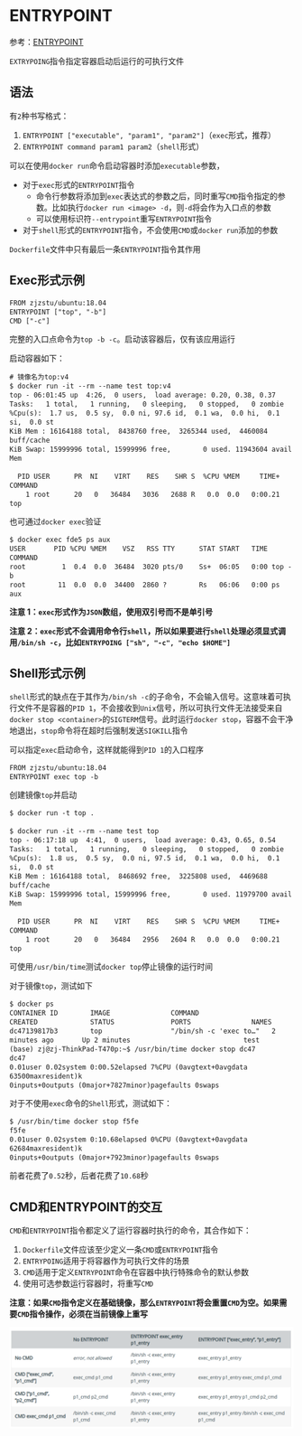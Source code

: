 
# ENTRYPOINT

参考：[ENTRYPOINT](https://docs.docker.com/engine/reference/builder/#entrypoint)

`EXTRYPOING`指令指定容器启动后运行的可执行文件

## 语法

有`2`种书写格式：

1. `ENTRYPOINT ["executable", "param1", "param2"]`（`exec`形式，推荐）
2. `ENTRYPOINT command param1 param2`（`shell`形式）

可以在使用`docker run`命令启动容器时添加`executable`参数，

* 对于`exec`形式的`ENTRYPOINT`指令
    * 命令行参数将添加到`exec`表达式的参数之后，同时重写`CMD`指令指定的参数。比如执行`docker run <image> -d`，则`-d`将会作为入口点的参数
    * 可以使用标识符`--entrypoint`重写`ENTRYPOINT`指令
* 对于`shell`形式的`ENTRYPOINT`指令，不会使用`CMD`或`docker run`添加的参数

`Dockerfile`文件中只有最后一条`ENTRYPOINT`指令其作用

## Exec形式示例

```
FROM zjzstu/ubuntu:18.04
ENTRYPOINT ["top", "-b"]
CMD ["-c"]
```

完整的入口点命令为`top -b -c`。启动该容器后，仅有该应用运行

启动容器如下：

```
# 镜像名为top:v4
$ docker run -it --rm --name test top:v4
top - 06:01:45 up  4:26,  0 users,  load average: 0.20, 0.38, 0.37
Tasks:   1 total,   1 running,   0 sleeping,   0 stopped,   0 zombie
%Cpu(s):  1.7 us,  0.5 sy,  0.0 ni, 97.6 id,  0.1 wa,  0.0 hi,  0.1 si,  0.0 st
KiB Mem : 16164188 total,  8438760 free,  3265344 used,  4460084 buff/cache
KiB Swap: 15999996 total, 15999996 free,        0 used. 11943604 avail Mem 

  PID USER      PR  NI    VIRT    RES    SHR S  %CPU %MEM     TIME+ COMMAND
    1 root      20   0   36484   3036   2688 R   0.0  0.0   0:00.21 top
```

也可通过`docker exec`验证

```
$ docker exec fde5 ps aux
USER       PID %CPU %MEM    VSZ   RSS TTY      STAT START   TIME COMMAND
root         1  0.4  0.0  36484  3020 pts/0    Ss+  06:05   0:00 top -b
root        11  0.0  0.0  34400  2860 ?        Rs   06:06   0:00 ps aux
```

**注意 1：`exec`形式作为`JSON`数组，使用双引号而不是单引号**

**注意 2：`exec`形式不会调用命令行`shell`，所以如果要进行`shell`处理必须显式调用`/bin/sh -c`，比如`ENTRYPOING ["sh", "-c", "echo $HOME"]`**

## Shell形式示例

`shell`形式的缺点在于其作为`/bin/sh -c`的子命令，不会输入信号。这意味着可执行文件不是容器的`PID 1`，不会接收到`Unix`信号，所以可执行文件无法接受来自`docker stop <container>`的`SIGTERM`信号。此时运行`docker stop`，容器不会干净地退出，`stop`命令将在超时后强制发送`SIGKILL`指令

可以指定`exec`启动命令，这样就能得到`PID 1`的入口程序

```
FROM zjzstu/ubuntu:18.04
ENTRYPOINT exec top -b
```

创建镜像`top`并启动

```
$ docker run -t top .

$ docker run -it --rm --name test top
top - 06:17:18 up  4:41,  0 users,  load average: 0.43, 0.65, 0.54
Tasks:   1 total,   1 running,   0 sleeping,   0 stopped,   0 zombie
%Cpu(s):  1.8 us,  0.5 sy,  0.0 ni, 97.5 id,  0.1 wa,  0.0 hi,  0.1 si,  0.0 st
KiB Mem : 16164188 total,  8468692 free,  3225808 used,  4469688 buff/cache
KiB Swap: 15999996 total, 15999996 free,        0 used. 11979700 avail Mem 

  PID USER      PR  NI    VIRT    RES    SHR S  %CPU %MEM     TIME+ COMMAND
    1 root      20   0   36484   2956   2604 R   0.0  0.0   0:00.21 top
```

可使用`/usr/bin/time`测试`docker top`停止镜像的运行时间

对于镜像`top`，测试如下

```
$ docker ps
CONTAINER ID        IMAGE               COMMAND                  CREATED             STATUS              PORTS               NAMES
dc47139817b3        top                 "/bin/sh -c 'exec to…"   2 minutes ago       Up 2 minutes                            test
(base) zj@zj-ThinkPad-T470p:~$ /usr/bin/time docker stop dc47
dc47
0.01user 0.02system 0:00.52elapsed 7%CPU (0avgtext+0avgdata 63500maxresident)k
0inputs+0outputs (0major+7827minor)pagefaults 0swaps
```

对于不使用`exec`命令的`Shell`形式，测试如下：

```
$ /usr/bin/time docker stop f5fe
f5fe
0.01user 0.02system 0:10.68elapsed 0%CPU (0avgtext+0avgdata 62684maxresident)k
0inputs+0outputs (0major+7923minor)pagefaults 0swaps
```

前者花费了`0.52`秒，后者花费了`10.68`秒

## CMD和ENTRYPOINT的交互

`CMD`和`ENTRYPOINT`指令都定义了运行容器时执行的命令，其合作如下：

1. `Dockerfile`文件应该至少定义一条`CMD`或`ENTRYPOINT`指令
2. `ENTRYPOING`适用于将容器作为可执行文件的场景
3. `CMD`适用于定义`ENTRYPOINT`命令在容器中执行特殊命令的默认参数
4. 使用可选参数运行容器时，将重写`CMD`

**注意：如果`CMD`指令定义在基础镜像，那么`ENTRYPOINT`将会重置`CMD`为空。如果需要`CMD`指令操作，必须在当前镜像上重写**

![](./imgs/cmd-entrypoint.png)